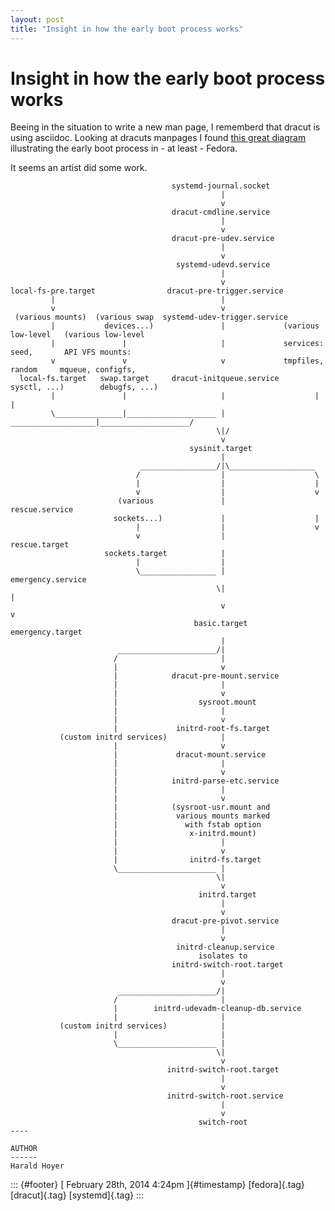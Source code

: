 ```yaml
---
layout: post
title: "Insight in how the early boot process works"
---
```



Insight in how the early boot process works
===========================================

Beeing in the situation to write a new man page, I rememberd that dracut
is using asciidoc. Looking at dracuts manpages I found [this great
diagram](http://git.kernel.org/cgit/boot/dracut/dracut.git/tree/dracut.bootup.7.asc)
illustrating the early boot process in - at least - Fedora.

It seems an artist did some work.

                                        systemd-journal.socket
                                                   |
                                                   v
                                        dracut-cmdline.service
                                                   |
                                                   v
                                        dracut-pre-udev.service
                                                   |
                                                   v
                                         systemd-udevd.service
                                                   |
                                                   v
    local-fs-pre.target                dracut-pre-trigger.service
             |                                     |
             v                                     v
     (various mounts)  (various swap  systemd-udev-trigger.service
             |           devices...)               |             (various low-level   (various low-level
             |               |                     |             services: seed,       API VFS mounts:
             v               v                     v             tmpfiles, random     mqueue, configfs,
      local-fs.target   swap.target     dracut-initqueue.service    sysctl, ...)        debugfs, ...)
             |               |                     |                    |                    |
             \_______________|____________________ | ___________________|____________________/
                                                  \|/
                                                   v
                                            sysinit.target
                                                   |
                                 _________________/|\___________________
                                /                  |                    \
                                |                  |                    |
                                v                  |                    v
                            (various               |              rescue.service
                           sockets...)             |                    |
                                |                  |                    v
                                v                  |              rescue.target
                         sockets.target            |
                                |                  |
                                \_________________ |                                 emergency.service
                                                  \|                                         |
                                                   v                                         v
                                             basic.target                             emergency.target
                                                   |
                            ______________________/|
                           /                       |
                           |                       v
                           |            dracut-pre-mount.service
                           |                       |
                           |                       v
                           |                  sysroot.mount
                           |                       |
                           |                       v
                           |             initrd-root-fs.target
               (custom initrd services)            |
                           |                       v
                           |             dracut-mount.service
                           |                       |
                           |                       v
                           |            initrd-parse-etc.service
                           |                       |
                           |                       v
                           |            (sysroot-usr.mount and
                           |             various mounts marked
                           |               with fstab option
                           |                x-initrd.mount)
                           |                       |
                           |                       v
                           |                initrd-fs.target
                           \______________________ |
                                                  \|
                                                   v
                                              initrd.target
                                                   |
                                                   v
                                        dracut-pre-pivot.service
                                                   |
                                                   v
                                         initrd-cleanup.service
                                              isolates to
                                        initrd-switch-root.target
                                                   |
                                                   v
                            ______________________/|
                           /                       |
                           |        initrd-udevadm-cleanup-db.service
                           |                       |
               (custom initrd services)            |
                           |                       |
                           \______________________ |
                                                  \|
                                                   v
                                       initrd-switch-root.target
                                                   |
                                                   v
                                       initrd-switch-root.service
                                                   |
                                                   v
                                              switch-root
    ----

    AUTHOR
    ------
    Harald Hoyer

::: {#footer}
[ February 28th, 2014 4:24pm ]{#timestamp} [fedora]{.tag} [dracut]{.tag}
[systemd]{.tag}
:::
